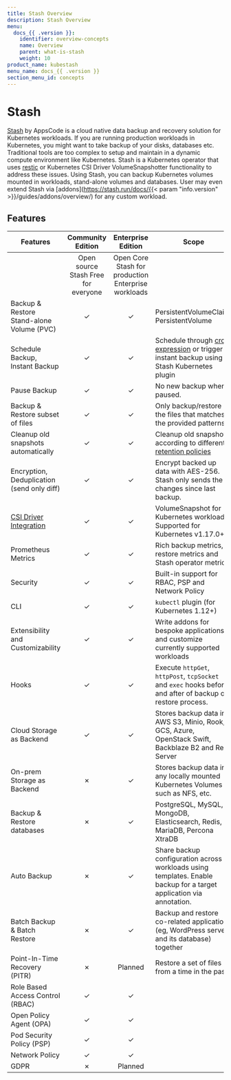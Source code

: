 ```yaml
---
title: Stash Overview
description: Stash Overview
menu:
  docs_{{ .version }}:
    identifier: overview-concepts
    name: Overview
    parent: what-is-stash
    weight: 10
product_name: kubestash
menu_name: docs_{{ .version }}
section_menu_id: concepts
---
```


# Stash

[Stash](https://stash.run) by AppsCode is a cloud native data backup and recovery solution for Kubernetes workloads. If you are running production workloads in Kubernetes, you might want to take backup of your disks, databases etc. Traditional tools are too complex to setup and maintain in a dynamic compute environment like Kubernetes. Stash is a Kubernetes operator that uses [restic](https://github.com/restic/restic) or Kubernetes CSI Driver VolumeSnapshotter functionality to address these issues. Using Stash, you can backup Kubernetes volumes mounted in workloads, stand-alone volumes and databases. User may even extend Stash via [addons](https://stash.run/docs/{{< param "info.version" >}}/guides/addons/overview/) for any custom workload.

## Features

| Features                                                                                | Community Edition | Enterprise Edition | Scope                                                                                                                                                               |
| --------------------------------------------------------------------------------------- | :---------------: | :----------------: | ------------------------------------------------------------------------------------------------------------------------------------------------------------------- |
|  | Open source Stash Free for everyone | Open Core Stash for production Enterprise workloads |  |
| Backup & Restore Stand-alone Volume (PVC)                                               |     &#10003;      |      &#10003;      | PersistentVolumeClaim, PersistentVolume                                                                                                                             |
| Schedule Backup, Instant Backup                                                         |     &#10003;      |      &#10003;      | Schedule through [cron expression](https://en.wikipedia.org/wiki/Cron) or trigger instant backup using Stash Kubernetes plugin                                      |
| Pause Backup                                                                            |     &#10003;      |      &#10003;      | No new backup when paused.                                                                                                                                          |
| Backup & Restore subset of files                                                        |     &#10003;      |      &#10003;      | Only backup/restore the files that matches the provided patterns                                                                                                    |
| Cleanup old snapshots automatically                                                     |     &#10003;      |      &#10003;      | Cleanup old snapshots according to different [retention policies](https://restic.readthedocs.io/en/stable/060_forget.html#removing-snapshots-according-to-a-policy) |
| Encryption, Deduplication (send only diff)                                              |     &#10003;      |      &#10003;      | Encrypt backed up data with AES-256. Stash only sends the changes since last backup.                                                                                |
| [CSI Driver Integration](https://kubernetes.io/docs/concepts/storage/volume-snapshots/) |     &#10003;      |      &#10003;      | VolumeSnapshot for Kubernetes workloads. Supported for Kubernetes v1.17.0+.                                                                                         |
| Prometheus Metrics                                                                      |     &#10003;      |      &#10003;      | Rich backup metrics, restore metrics and Stash operator metrics.                                                                                                    |
| Security                                                                                |     &#10003;      |      &#10003;      | Built-in support for RBAC, PSP and Network Policy                                                                                                                   |
| CLI                                                                                     |     &#10003;      |      &#10003;      | `kubectl` plugin (for Kubernetes 1.12+)                                                                                                                             |
| Extensibility and Customizability                                                       |     &#10003;      |      &#10003;      | Write addons for bespoke applications and customize currently supported workloads                                                                                   |
| Hooks                                                                                   |     &#10003;      |      &#10003;      | Execute `httpGet`, `httpPost`, `tcpSocket` and `exec` hooks before and after of backup or restore process.                                                          |
| Cloud Storage as Backend                                                                |     &#10003;      |      &#10003;      | Stores backup data in AWS S3, Minio, Rook, GCS, Azure, OpenStack Swift, Backblaze B2 and Rest Server                                                                |
| On-prem Storage as Backend                                                              |     &#10007;      |      &#10003;      | Stores backup data in any locally mounted Kubernetes Volumes such as NFS, etc.                                                                                      |
| Backup & Restore databases                                                              |     &#10007;      |      &#10003;      | PostgreSQL, MySQL, MongoDB, Elasticsearch, Redis, MariaDB, Percona XtraDB                                                                                           |
| Auto Backup                                                                             |     &#10007;      |      &#10003;      | Share backup configuration across workloads using templates. Enable backup for a target application via annotation.                                                 |
| Batch Backup & Batch Restore                                                            |     &#10007;      |      &#10003;      | Backup and restore co-related applications (eg, WordPress server and its database) together                                                                         |
| Point-In-Time Recovery (PITR)                                                           |     &#10007;      |      Planned       | Restore a set of files from a time in the past.                                                                                                                     |
| Role Based Access Control (RBAC)                                                        |     &#10003;      |      &#10003;      | |
| Open Policy Agent (OPA)                                                                 |     &#10003;      |      &#10003;      | |
| Pod Security Policy (PSP)                                                               |     &#10003;      |      &#10003;      | |
| Network Policy                                                                          |     &#10003;      |      &#10003;      | |
| GDPR                                                                                    |     &#10007;      |      Planned       | |